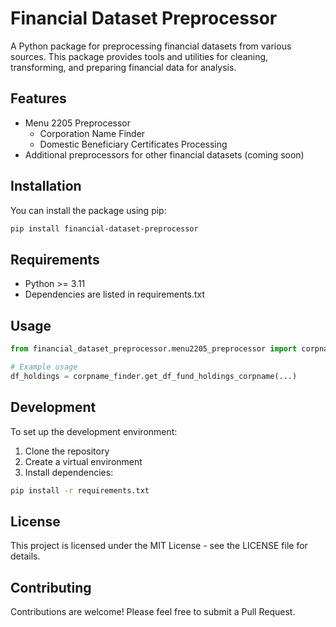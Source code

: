 # Financial Dataset Preprocessor

A Python package for preprocessing financial datasets from various sources. This package provides tools and utilities for cleaning, transforming, and preparing financial data for analysis.

## Features

- Menu 2205 Preprocessor
  - Corporation Name Finder
  - Domestic Beneficiary Certificates Processing
- Additional preprocessors for other financial datasets (coming soon)

## Installation

You can install the package using pip:

```bash
pip install financial-dataset-preprocessor
```

## Requirements

- Python >= 3.11
- Dependencies are listed in requirements.txt

## Usage

```python
from financial_dataset_preprocessor.menu2205_preprocessor import corpname_finder

# Example usage
df_holdings = corpname_finder.get_df_fund_holdings_corpname(...)
```

## Development

To set up the development environment:

1. Clone the repository
2. Create a virtual environment
3. Install dependencies:
```bash
pip install -r requirements.txt
```

## License

This project is licensed under the MIT License - see the LICENSE file for details.

## Contributing

Contributions are welcome! Please feel free to submit a Pull Request.

